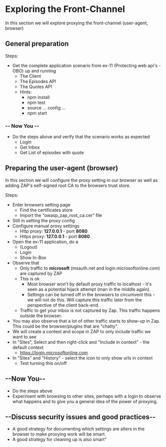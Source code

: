# Exploring the Front-Channel

In this section we will explore proxying the front-channel (user-agent, browser)

## General preparation

Steps:

* Get the complete application scenario from ex-11 (Protecting web api's - OBO) up and running
  * The Client
  * The Episodes API
  * The Quotes API
  * Hints:
    * npm install
    * npm test
    * source ... config ...
    * npm start


### -- Now You --

* Do the steps above and verify that the scenario works as expected
  * Login
  * Get Inbox
  * Get List of episodes with quote
  

## Preparing the user-agent (browser)

In this section we will configure the proxy setting in our browser as well as adding ZAP's self-signed root CA to the browsers trust store.

Steps:

* Enter browsers setting page
  * Find the certificates store
  * Import the "owasp_zap_root_ca.cer" file
* Still in setting the proxy config
* Configure manual proxy settings
  * Http proxy: **127.0.0.1** - port **8080** 
  * Https proxy: **127.0.0.1** - port **8080** 
* Open the ex-11 application, do a
  * (Logout)
  * Login
  * Show In-Box
* Observe that
  * Only traffic to **microsoft** (msauth.net and login.microsoftonline.com) are captured by ZAP
  * This is ok
    * Most browser won't by default proxy traffic to localhost - it's seen as a potential hijack attempt (man in the middle again). 
    * Settings can be turned off in the browsers to circumvent this - we will not do this. Will capture this traffic later from the perspective of the client back-end.
  * Traffic to get your inbox is not captured by Zap. This traffic happens outside the browser.
* You may also observe that a lot of other traffic starts to show-up in Zap. This could be the browser/plugins that are "chatty".
* We will create a context and scope in ZAP to only include traffic we want to see
* In "Sites", Select and then right-click and "Include in context" - the default context
  * https://login.microsoftonline.com
* In "Sites" and "History" - select the icon to only show urls in context
  * Test turning this on/off



## --Now You--

* Do the steps above
* Experiment with browsing to other sites, perhaps with a login to observe what happens and to give you a general idea of the power of proxying.

## --Discuss security issues and good practices--

* A good strategy for documenting which settings are alters in the browser to make proxying work will be smart.
* A good strategy for cleaning up is also smart"

